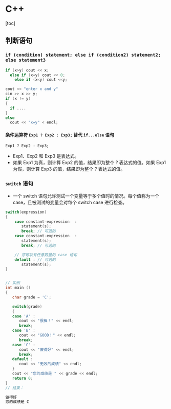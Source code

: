 # C++

[toc]

## 判断语句

### `if (condition) statement; else if (condition2) statement2; else statement3`

```cpp
if (x>y) cout << x;
  else if (x=y) cout << 0;
    else if (x<y) cout <<y;

cout << "enter x and y"
cin >> x >> y;
if (x != y)
{
  if ....
}
else
  cout << "x=y" < endl;
```

#### 条件运算符 `Exp1 ? Exp2 : Exp3;` 替代 `if...else` 语句

`Exp1 ? Exp2 : Exp3;`
- Exp1、Exp2 和 Exp3 是表达式。
- 如果 Exp1 为真，则计算 Exp2 的值，结果即为整个 ? 表达式的值。如果 Exp1 为假，则计算 Exp3 的值，结果即为整个 ? 表达式的值。



### `switch` 语句
- 一个 switch 语句允许测试一个变量等于多个值时的情况。每个值称为一个 case，且被测试的变量会对每个 switch case 进行检查。

```CPP
switch(expression)
{
    case constant-expression  :
       statement(s);
       break; // 可选的
    case constant-expression  :
       statement(s);
       break; // 可选的

    // 您可以有任意数量的 case 语句
    default : // 可选的
       statement(s);
}


// 实例
int main ()
{
   char grade = 'C';

   switch(grade)
   {
   case 'A' :
      cout << "很棒！" << endl;
      break;
   case 'B' :
      cout << "GOOD！" << endl;
      break;
   case 'C' :
      cout << "做得好" << endl;
      break;
   default :
      cout << "无效的成绩" << endl;
   }
   cout << "您的成绩是 " << grade << endl;
   return 0;
}
// 结果：

做得好
您的成绩是 C
```
